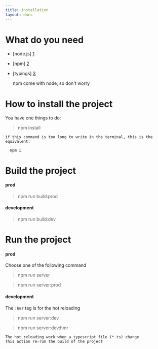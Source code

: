 ```yaml
---
title: installation
layout: docs
---
```


# What do you need

 * [node.js] [1]
 * [npm] [2]
 * [typings] [3]
 

    npm come with node, so don't worry

# How to install the project

You have one things to do:

   > npm install
   
    if this command is too long to write in the terminal, this is the equivalent:
    
      npm i

# Build the project

#### prod
   > npm run build:prod
    
#### development
   > npm run build:dev

# Run the project

#### prod
Choose one of the following command

   > npm run server
   
   > npm run server:prod

#### development
The `:hmr` tag is for the hot reloading

   > npm run server:dev
   
   > npm run server:dev:hmr

    The hot reloading work when a typescript file (*.ts) change
    This action re-run the build of the project





 [1]: https://nodejs.org/en/                    "node.js"
 [2]: https://www.npmjs.com/                    "npm"
 [3]: https://www.npmjs.com/package/typings     "typings"
